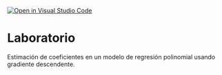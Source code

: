 [![Open in Visual Studio Code](https://classroom.github.com/assets/open-in-vscode-718a45dd9cf7e7f842a935f5ebbe5719a5e09af4491e668f4dbf3b35d5cca122.svg)](https://classroom.github.com/online_ide?assignment_repo_id=13047671&assignment_repo_type=AssignmentRepo)
# Laboratorio

Estimación de coeficientes en un modelo de regresión polinomial usando gradiente descendente.
